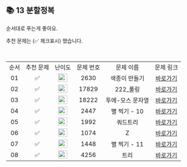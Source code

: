 ## 📚 13 분할정복

순서대로 푸는게 좋아요.

추천 문제는 (✅ 체크표시) 했습니다.

<br/>

<table>
  <tr>
    <td align="center">순서</td>
    <td align="center">추천 문제</td>
    <td align="center">난이도</td>
    <td align="center">문제 번호</td>
    <td align="center">문제 이름</td>
    <td align="center">문제 링크</td>
  </tr>
  <tr>
    <td align="center">01</td>
    <td align="center">✅</td>
    <td align="center"><img height="23px" width="25px" src="https://d2gd6pc034wcta.cloudfront.net/tier/9.svg"></td>
    <td align="center">2630</td>
    <td align="center">색종이 만들기</td>
    <td align="center"><a href="https://www.acmicpc.net/problem/2630">바로가기</a></td>
  </tr>
  <tr>
    <td align="center">02</td>
    <td align="center">✅</td>
    <td align="center"><img height="23px" width="25px" src="https://d2gd6pc034wcta.cloudfront.net/tier/9.svg"></td>
    <td align="center">17829</td>
    <td align="center">222_풀링</td>
    <td align="center"><a href="https://www.acmicpc.net/problem/17829">바로가기</a></td>
  </tr>
  <tr>
    <td align="center">03</td>
    <td align="center">✅</td>
    <td align="center"><img height="23px" width="25px" src="https://d2gd6pc034wcta.cloudfront.net/tier/9.svg"></td>
    <td align="center">18222</td>
    <td align="center">투에-모스 문자열</td>
    <td align="center"><a href="https://www.acmicpc.net/problem/18222">바로가기</a></td>
  </tr>
  <tr>
    <td align="center">04</td>
    <td align="center">✅</td>
    <td align="center"><img height="23px" width="25px" src="https://d2gd6pc034wcta.cloudfront.net/tier/11.svg"></td>
    <td align="center">2447</td>
    <td align="center">별 찍기 - 10</td>
    <td align="center"><a href="https://www.acmicpc.net/problem/2447">바로가기</a></td>
  </tr>
  <tr>
    <td align="center">05</td>
    <td align="center">✅</td>
    <td align="center"><img height="23px" width="25px" src="https://d2gd6pc034wcta.cloudfront.net/tier/10.svg"></td>
    <td align="center">1992</td>
    <td align="center">쿼드트리</td>
    <td align="center"><a href="https://www.acmicpc.net/problem/1992">바로가기</a></td>
  </tr>
  <tr>
    <td align="center">06</td>
    <td align="center">✅</td>
    <td align="center"><img height="23px" width="25px" src="https://d2gd6pc034wcta.cloudfront.net/tier/10.svg"></td>
    <td align="center">1074</td>
    <td align="center">Z</td>
    <td align="center"><a href="https://www.acmicpc.net/problem/1074">바로가기</a></td>
  </tr>
  <tr>
    <td align="center">07</td>
    <td align="center">✅</td>
    <td align="center"><img height="23px" width="25px" src="https://d2gd6pc034wcta.cloudfront.net/tier/12.svg"></td>
    <td align="center">1448</td>
    <td align="center">별 찍기 - 11
</td>
    <td align="center"><a href="https://www.acmicpc.net/problem/2448">바로가기</a></td>
  </tr>
  <tr>
    <td align="center">08</td>
    <td align="center">✅</td>
    <td align="center"><img height="23px" width="25px" src="https://d2gd6pc034wcta.cloudfront.net/tier/14.svg"></td>
    <td align="center">4256</td>
    <td align="center">트리</td>
    <td align="center"><a href="https://www.acmicpc.net/problem/4256">바로가기</a></td>
  </tr>

</table>

<br/><br/>
